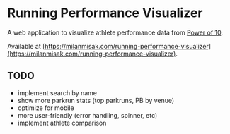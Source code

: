 # Running Performance Visualizer

A web application to visualize athlete performance data from [Power of 10](https://www.thepowerof10.info).

Available at [https://milanmisak.com/running-performance-visualizer](https://milanmisak.com/running-performance-visualizer).

## TODO

- implement search by name
- show more parkrun stats (top parkruns, PB by venue)
- optimize for mobile
- more user-friendly (error handling, spinner, etc)
- implement athlete comparison
